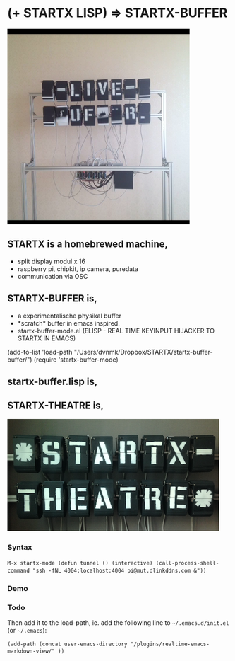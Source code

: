 # (+ STARTX LISP) => STARTX-BUFFER
![foto](media/startx-buffer_probe.png)


## STARTX is a homebrewed machine,
* split display modul x 16
* raspberry pi, chipkit, ip camera, puredata
* communication via OSC

## STARTX-BUFFER is,

- a experimentalische physikal buffer
- \*scratch\* buffer in emacs inspired.
- startx-buffer-mode.el (ELISP - REAL TIME KEYINPUT HIJACKER TO STARTX IN EMACS)

(add-to-list 'load-path "/Users/dvnmk/Dropbox/STARTX/startx-buffer-buffer/")
(require 'startx-buffer-mode)

## startx-buffer.lisp is,
## STARTX-THEATRE is,
![foto](media/startx-theatre.png)

### Syntax
`
M-x startx-mode
(defun tunnel ()
  (interactive)
  (call-process-shell-command "ssh -fNL 4004:localhost:4004 pi@mut.dlinkddns.com &"))
`

### Demo
### Todo


Then add it to the load-path, ie. add the following line to `~/.emacs.d/init.el` (or `~/.emacs`):

    (add-path (concat user-emacs-directory "/plugins/realtime-emacs-markdown-view/" ))
